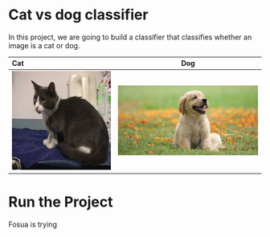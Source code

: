 # Cat vs dog classifier


In this project, we are going to build a classifier that classifies whether an image is a cat or dog.

Cat       |  Dog
:---------|----------|
![](figures/cat.4.jpg) | ![](figures/dog.3.jpg)

# Run the Project
Fosua is trying
